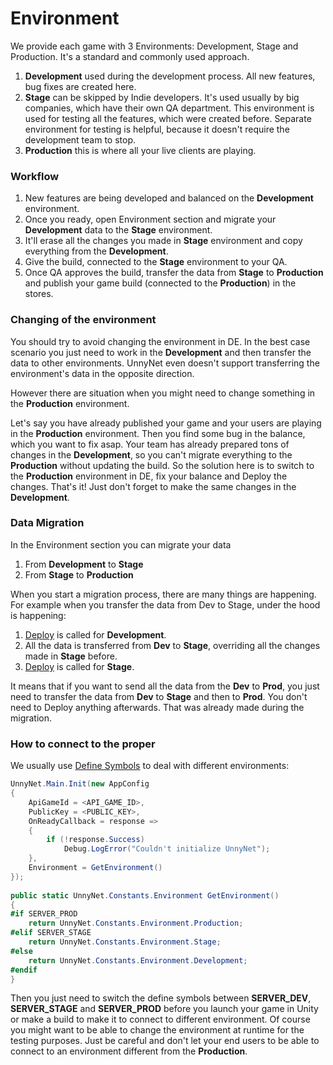 # Environment

We provide each game with 3 Environments: Development, Stage and Production. It's a standard and commonly used approach.

1. **Development** used during the development process. All new features, bug fixes are created here.
2. **Stage** can be skipped by Indie developers. It's used usually by big companies, which have their own QA department. This environment is used for testing all the features, which were created before. Separate environment for testing is helpful, because it doesn't require the development team to stop.
3. **Production** this is where all your live clients are playing.


### Workflow

1.  New features are being developed and balanced on the **Development** environment.
2.  Once you ready, open Environment section and migrate your **Development** data to the **Stage** environment.
3.  It'll erase all the changes you made in **Stage** environment and copy everything from the **Development**.
4.  Give the build, connected to the **Stage** environment to your QA.
5.  Once QA approves the build, transfer the data from **Stage** to **Production** and publish your game build (connected to the **Production**) in the stores.

### Changing of the environment

You should try to avoid changing the environment in DE. In the best case scenario you just need to work in the **Development** and then transfer the data to other environments. UnnyNet even doesn't support transferring the environment's data in the opposite direction.

However there are situation when you might need to change something in the **Production** environment. 

Let's say you have already published your game and your users are playing in the **Production** environment. Then you find some bug in the balance, which you want to fix asap. Your team has already prepared tons of changes in the **Development**, so you can't migrate everything to the **Production** without updating the build. So the solution here is to switch to the **Production** environment in DE, fix your balance and Deploy the changes. That's it! Just don't forget to make the same changes in the **Development**.

### Data Migration

In the Environment section you can migrate your data
1. From **Development** to **Stage**
2. From **Stage** to **Production**

When you start a migration process, there are many things are happening. For example when you transfer the data from Dev to Stage, under the hood is happening:
1.  [Deploy](/data_editor/deploy) is called for **Development**.
2.  All the data is transferred from **Dev** to **Stage**, overriding all the changes made in **Stage** before.
3.  [Deploy](/data_editor/deploy) is called for **Stage**.

It means that if you want to send all the data from the **Dev** to **Prod**, you just need to transfer the data from **Dev** to **Stage** and then to **Prod**. You don't need to Deploy anything afterwards. That was already made during the migration.    

### How to connect to the proper 

We usually use [Define Symbols](https://docs.unity3d.com/Manual/PlatformDependentCompilation.html) to deal with different environments:

```csharp fct_label="Unity"
UnnyNet.Main.Init(new AppConfig
{
    ApiGameId = <API_GAME_ID>,
    PublicKey = <PUBLIC_KEY>,
    OnReadyCallback = response =>
    {
        if (!response.Success)
            Debug.LogError("Couldn't initialize UnnyNet");
    },
    Environment = GetEnvironment()
});
            
public static UnnyNet.Constants.Environment GetEnvironment()
{
#if SERVER_PROD
    return UnnyNet.Constants.Environment.Production;
#elif SERVER_STAGE
    return UnnyNet.Constants.Environment.Stage;
#else
    return UnnyNet.Constants.Environment.Development;
#endif
}
```

Then you just need to switch the define symbols between **SERVER_DEV**, **SERVER_STAGE** and **SERVER_PROD** before you launch your game in Unity or make a build to make it to connect to different environment.
Of course you might want to be able to change the environment at runtime for the testing purposes. Just be careful and don't let your end users to be able to connect to an environment different from the **Production**. 
